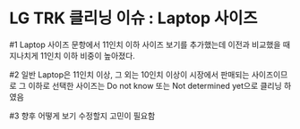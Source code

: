# LG TRK 클리닝 이슈 : Laptop 사이즈

#1
Laptop 사이즈 문항에서 11인치 이하 사이즈 보기를 추가했는데
이전과 비교했을 때 지나치게 11인치 이하 비중이 높아졌다.

#2
일반 Laptop은 11인치 이상, 그 외는 10인치 이상이 시장에서 판매되는 사이즈이므로
그 이하로 선택한 사이즈는 Do not know 또는 Not determined yet으로 클리닝 하였음

#3
향후 어떻게 보기 수정할지 고민이 필요함
